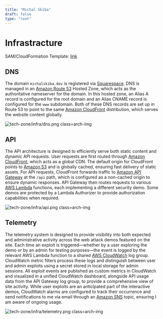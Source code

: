 ```yaml
---
title: "Michal Skiba"
draft: false
type: "root"
---
```


# Infrastracture

SAM/CloudFormation Template: [link](https://github.com/dev-michal-skiba/michalskiba-dev/blob/master/template.yaml)

## DNS

The domain `michalskiba.dev` is registered via [Squarespace](https://domains.squarespace.com/). DNS is managed in an [Amazon Route 53](https://aws.amazon.com/route53/) Hosted Zone, which acts as the authoritative nameserver for the domain. In this hosted zone, an Alias A record is configured for the root domain and an Alias CNAME record is configured for the `www` subdomain. Both of these DNS records are set up in Route 53 to point to the same [Amazon CloudFront](https://aws.amazon.com/cloudfront/) distribution, which serves the website content globally.


![tech-zone/infra/dns.png class=arch-img](/tech-zone/infra/dns.svg)

## API

The API architecture is designed to efficiently serve both static content and dynamic API requests. User requests are first routed through [Amazon CloudFront](https://aws.amazon.com/cloudfront/), which acts as a global CDN. The default origin for CloudFront points to [Amazon S3](https://aws.amazon.com/s3/) and is globally cached, ensuring fast delivery of static assets. For API requests, CloudFront forwards traffic to [Amazon API Gateway](https://aws.amazon.com/api-gateway/) at the `/api` path, which is configured as a non-cached origin to ensure dynamic responses. API Gateway then routes requests to various [AWS Lambda](https://aws.amazon.com/lambda/) functions, each implementing a different security demo. Some demos are protected by a Lambda Authorizer to provide authorization capabilities when required.


![tech-zone/infra/api.png class=arch-img](/tech-zone/infra/api.svg)

## Telemetry

The telemetry system is designed to provide visibility into both expected and administrative activity across the web attack demos featured on the site. Each time an exploit is triggered—whether by a user exploring the demo or by an admin for testing purposes—the event is logged by the relevant AWS Lambda function to a shared [AWS CloudWatch](https://aws.amazon.com/cloudwatch/) log group. CloudWatch metric filters process these logs and distinguish between user and admin exploits using a secret stored in local storage for admin sessions. All exploit events are published as custom metrics in CloudWatch and visualized in a unified CloudWatch dashboard, alongside API usage data from the API Gateway log group, to provide a comprehensive view of site activity. While user exploits are an anticipated part of the interactive demos, CloudWatch alarms are configured to track their occurrence and send notifications to me via email through an [Amazon SNS](https://aws.amazon.com/sns/) topic, ensuring I am aware of ongoing usage.


![tech-zone/infra/telemetry.png class=arch-img](/tech-zone/infra/telemetry.svg)
